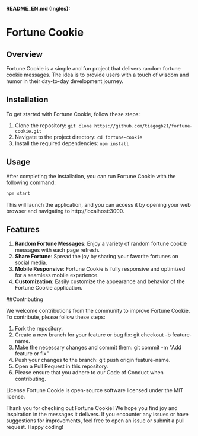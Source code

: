 **README_EN.md (Inglês):**

# Fortune Cookie

## Overview

Fortune Cookie is a simple and fun project that delivers random fortune cookie messages. The idea is to provide users with a touch of wisdom and humor in their day-to-day development journey.

## Installation

To get started with Fortune Cookie, follow these steps:

1. Clone the repository: `git clone https://github.com/tiagogb21/fortune-cookie.git`
2. Navigate to the project directory: `cd fortune-cookie`
3. Install the required dependencies: `npm install`

## Usage

After completing the installation, you can run Fortune Cookie with the following command:

```bash
npm start
```

This will launch the application, and you can access it by opening your web browser and navigating to http://localhost:3000.

## Features

<ol>
<li><strong>Random Fortune Messages</strong>: Enjoy a variety of random fortune cookie messages with each page refresh.</li>
<li><strong>Share Fortune</strong>: Spread the joy by sharing your favorite fortunes on social media.</li>
<li><strong>Mobile Responsive</strong>: Fortune Cookie is fully responsive and optimized for a seamless mobile experience.</li>
<li><strong>Customization</strong>: Easily customize the appearance and behavior of the Fortune Cookie application.</li>
</ol>

##Contributing

We welcome contributions from the community to improve Fortune Cookie. To contribute, please follow these steps:

<ol>
<li>Fork the repository.</li>
<li>Create a new branch for your feature or bug fix: git checkout -b feature-name.</li>
<li>Make the necessary changes and commit them: git commit -m "Add feature or fix"</li>
<li>Push your changes to the branch: git push origin feature-name.</li>
<li>Open a Pull Request in this repository.</li>
<li>Please ensure that you adhere to our Code of Conduct when contributing.</li>
</ol>

License
Fortune Cookie is open-source software licensed under the MIT license.

Thank you for checking out Fortune Cookie! We hope you find joy and inspiration in the messages it delivers. If you encounter any issues or have suggestions for improvements, feel free to open an issue or submit a pull request. Happy coding! 
